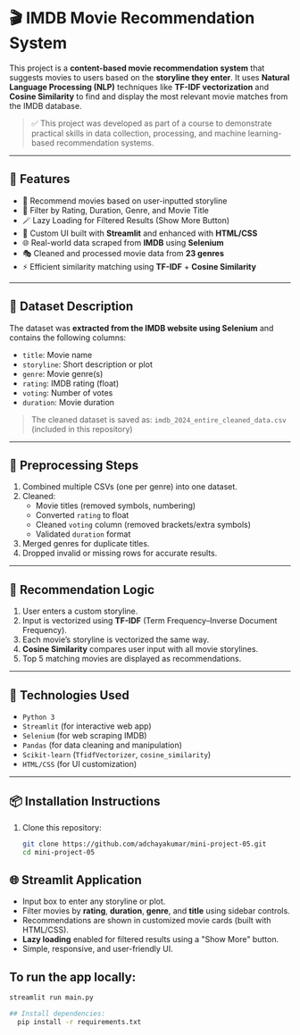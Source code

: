 # 🎬 IMDB Movie Recommendation System

This project is a **content-based movie recommendation system** that suggests movies to users based on the **storyline they enter**. It uses **Natural Language Processing (NLP)** techniques like **TF-IDF vectorization** and **Cosine Similarity** to find and display the most relevant movie matches from the IMDB database.

> ✅ This project was developed as part of a course to demonstrate practical skills in data collection, processing, and machine learning-based recommendation systems.

---

## 🚀 Features

- 🧠 Recommend movies based on user-inputted storyline
- 🎯 Filter by Rating, Duration, Genre, and Movie Title
- 🪄 Lazy Loading for Filtered Results (Show More Button)
- 🎨 Custom UI built with **Streamlit** and enhanced with **HTML/CSS**
- 🌐 Real-world data scraped from **IMDB** using **Selenium**
- 🎭 Cleaned and processed movie data from **23 genres**
- ⚡ Efficient similarity matching using **TF-IDF** + **Cosine Similarity**


---

## 📁 Dataset Description

The dataset was **extracted from the IMDB website using Selenium** and contains the following columns:

- `title`: Movie name  
- `storyline`: Short description or plot  
- `genre`: Movie genre(s)  
- `rating`: IMDB rating (float)  
- `voting`: Number of votes  
- `duration`: Movie duration

> The cleaned dataset is saved as: `imdb_2024_entire_cleaned_data.csv` (included in this repository)

---

## 🧼 Preprocessing Steps

1. Combined multiple CSVs (one per genre) into one dataset.
2. Cleaned:
   - Movie titles (removed symbols, numbering)
   - Converted `rating` to float
   - Cleaned `voting` column (removed brackets/extra symbols)
   - Validated `duration` format
3. Merged genres for duplicate titles.
4. Dropped invalid or missing rows for accurate results.

---

## 🧠 Recommendation Logic

1. User enters a custom storyline.
2. Input is vectorized using **TF-IDF** (Term Frequency–Inverse Document Frequency).
3. Each movie’s storyline is vectorized the same way.
4. **Cosine Similarity** compares user input with all movie storylines.
5. Top 5 matching movies are displayed as recommendations.

---

## 🧰 Technologies Used

- `Python 3`
- `Streamlit` (for interactive web app)
- `Selenium` (for web scraping IMDB)
- `Pandas` (for data cleaning and manipulation)
- `Scikit-learn` (`TfidfVectorizer`, `cosine_similarity`)
- `HTML/CSS` (for UI customization)

---

## 📦 Installation Instructions

1. Clone this repository:
   ```bash
   git clone https://github.com/adchayakumar/mini-project-05.git
   cd mini-project-05

## 🌐 Streamlit Application

- Input box to enter any storyline or plot.
- Filter movies by **rating**, **duration**, **genre**, and **title** using sidebar controls.
- Recommendations are shown in customized movie cards (built with HTML/CSS).
- **Lazy loading** enabled for filtered results using a "Show More" button.
- Simple, responsive, and user-friendly UI.

## To run the app locally:

```bash
streamlit run main.py

## Install dependencies:
  pip install -r requirements.txt

